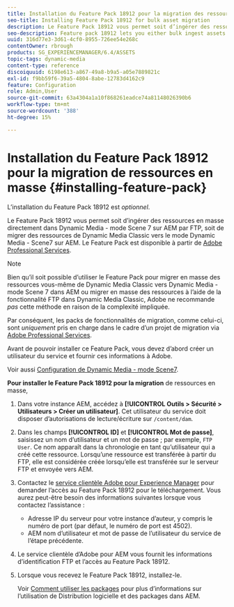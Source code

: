 ```yaml
---
title: Installation du Feature Pack 18912 pour la migration des ressources en masse
seo-title: Installing Feature Pack 18912 for bulk asset migration
description: Le Feature Pack 18912 vous permet soit d’ingérer des ressources par FTP en masse, soit de migrer des ressources de Dynamic Media Classic vers Dynamic Media dans AEM. Ce Feature Pack optionnel est fourni par le support Adobe.
seo-description: Feature pack 18912 lets you either bulk ingest assets by way of FTP, or migrate assets from Dynamic Media Classic to Dynamic Media in AEM. This optional feature pack is available from Adobe support.
uuid: 316d77e3-3d61-4cf0-8955-726ee54e268c
contentOwner: rbrough
products: SG_EXPERIENCEMANAGER/6.4/ASSETS
topic-tags: dynamic-media
content-type: reference
discoiquuid: 6198e613-a867-49a8-b9a5-a05e7889821c
exl-id: f9bb59f6-39a5-4804-8abe-12783d4162c9
feature: Configuration
role: Admin,User
source-git-commit: 63a4304a1a10f868261eadce74a81148026390b6
workflow-type: tm+mt
source-wordcount: '388'
ht-degree: 15%

---
```


# Installation du Feature Pack 18912 pour la migration de ressources en masse {#installing-feature-pack}

L’installation du Feature Pack 18912 est _optionnel_.

Le Feature Pack 18912 vous permet soit d’ingérer des ressources en masse directement dans Dynamic Media - mode Scene 7 sur AEM par FTP, soit de migrer des ressources de Dynamic Media Classic vers le mode Dynamic Media - Scene7 sur AEM. Le Feature Pack est disponible à partir de [Adobe Professional Services](https://www.adobe.com/fr/experience-cloud/consulting-services.html).

>[!NOTE]
>
>Bien qu’il soit possible d’utiliser le Feature Pack pour migrer en masse des ressources vous-même de Dynamic Media Classic vers Dynamic Media - mode Scene 7 dans AEM ou migrer en masse des ressources à l’aide de la fonctionnalité FTP dans Dynamic Media Classic, Adobe ne recommande *pas* cette méthode en raison de la complexité impliquée.
>
>Par conséquent, les packs de fonctionnalités de migration, comme celui-ci, sont *uniquement* pris en charge dans le cadre d’un projet de migration via [Adobe Professional Services](https://www.adobe.com/experience-cloud/consulting-services.html).

Avant de pouvoir installer ce Feature Pack, vous devez d’abord créer un utilisateur du service et fournir ces informations à Adobe.

Voir aussi [Configuration de Dynamic Media - mode Scene7](https://helpx.adobe.com/experience-manager/6-4/assets/using/config-dms7.html).

**Pour installer le Feature Pack 18912 pour la migration** de ressources en masse,

1. Dans votre instance AEM, accédez à **[!UICONTROL Outils > Sécurité > Utilisateurs > Créer un utilisateur]**. Cet utilisateur du service doit disposer d’autorisations de lecture/écriture sur `/content/dam`.
1. Dans les champs **[!UICONTROL ID]** et **[!UICONTROL Mot de passe]**, saisissez un nom d’utilisateur et un mot de passe ; par exemple, `FTP User`. Ce nom apparaît dans la chronologie en tant qu’utilisateur qui a créé cette ressource. Lorsqu’une ressource est transférée à partir du FTP, elle est considérée créée lorsqu’elle est transférée sur le serveur FTP et envoyée vers AEM.
1. Contactez le [service clientèle Adobe pour Experience Manager](https://helpx.adobe.com/fr/contact/enterprise-support.ec.html) pour demander l’accès au Feature Pack 18912 pour le téléchargement. Vous aurez peut-être besoin des informations suivantes lorsque vous contactez l’assistance :

   * Adresse IP du serveur pour votre instance d’auteur, y compris le numéro de port (par défaut, le numéro de port est 4502).
   * AEM nom d’utilisateur et mot de passe de l’utilisateur du service de l’étape précédente.

1. Le service clientèle d’Adobe pour AEM vous fournit les informations d’identification FTP et l’accès au Feature Pack 18912.

1. Lorsque vous recevez le Feature Pack 18912, installez-le.

   Voir [Comment utiliser les packages](/help/sites-administering/package-manager.md) pour plus d’informations sur l’utilisation de Distribution logicielle et des packages dans AEM.
